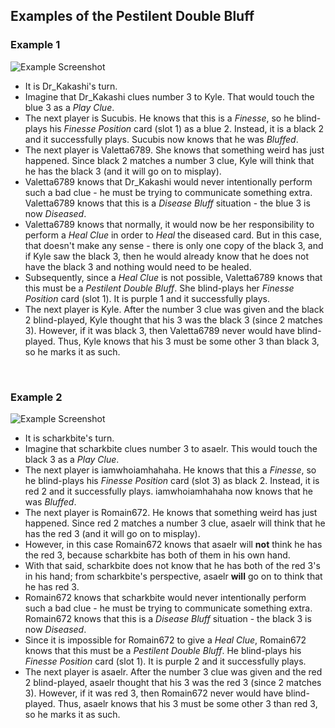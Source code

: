 ## Examples of the Pestilent Double Bluff

### Example 1

![Example Screenshot](https://raw.githubusercontent.com/Zamiell/hanabi-conventions/master/examples/pestilent-double-bluff.png)

* It is Dr_Kakashi's turn.
* Imagine that Dr_Kakashi clues number 3 to Kyle. That would touch the blue 3 as a *Play Clue*.
* The next player is Sucubis. He knows that this is a *Finesse*, so he blind-plays his *Finesse Position* card (slot 1) as a blue 2. Instead, it is a black 2 and it successfully plays. Sucubis now knows that he was *Bluffed*.
* The next player is Valetta6789. She knows that something weird has just happened. Since black 2 matches a number 3 clue, Kyle will think that he has the black 3 (and it will go on to misplay).
* Valetta6789 knows that Dr_Kakashi would never intentionally perform such a bad clue - he must be trying to communicate something extra. Valetta6789 knows that this is a *Disease Bluff* situation - the blue 3 is now *Diseased*.
* Valetta6789 knows that normally, it would now be her responsibility to perform a *Heal Clue* in order to *Heal* the diseased card. But in this case, that doesn't make any sense - there is only one copy of the black 3, and if Kyle saw the black 3, then he would already know that he does not have the black 3 and nothing would need to be healed.
* Subsequently, since a *Heal Clue* is not possible, Valetta6789 knows that this must be a *Pestilent Double Bluff*. She blind-plays her *Finesse Position* card (slot 1). It is purple 1 and it successfully plays.
* The next player is Kyle. After the number 3 clue was given and the black 2 blind-played, Kyle thought that his 3 was the black 3 (since 2 matches 3). However, if it was black 3, then Valetta6789 never would have blind-played. Thus, Kyle knows that his 3 must be some other 3 than black 3, so he marks it as such.

<br />

### Example 2

![Example Screenshot](https://raw.githubusercontent.com/Zamiell/hanabi-conventions/master/examples/pestilent-double-bluff2.png)

* It is scharkbite's turn.
* Imagine that scharkbite clues number 3 to asaelr. This would touch the black 3 as a *Play Clue*.
* The next player is iamwhoiamhahaha. He knows that this a *Finesse*, so he blind-plays his *Finesse Position* card (slot 3) as black 2. Instead, it is red 2 and it successfully plays. iamwhoiamhahaha now knows that he was *Bluffed*.
* The next player is Romain672. He knows that something weird has just happened. Since red 2 matches a number 3 clue, asaelr will think that he has the red 3 (and it will go on to misplay).
* However, in this case Romain672 knows that asaelr will **not** think he has the red 3, because scharkbite has both of them in his own hand.
* With that said, scharkbite does not know that he has both of the red 3's in his hand; from scharkbite's perspective, asaelr **will** go on to think that he has red 3.
* Romain672 knows that scharkbite would never intentionally perform such a bad clue - he must be trying to communicate something extra. Romain672 knows that this is a *Disease Bluff* situation - the black 3 is now *Diseased*.
* Since it is impossible for Romain672 to give a *Heal Clue*, Romain672 knows that this must be a *Pestilent Double Bluff*. He blind-plays his *Finesse Position* card (slot 1). It is purple 2 and it successfully plays.
* The next player is asaelr. After the number 3 clue was given and the red 2 blind-played, asaelr thought that his 3 was the red 3 (since 2 matches 3). However, if it was red 3, then Romain672 never would have blind-played. Thus, asaelr knows that his 3 must be some other 3 than red 3, so he marks it as such.
